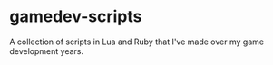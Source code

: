 # gamedev-scripts
A collection of scripts in Lua and Ruby that I've made over my game development years.
